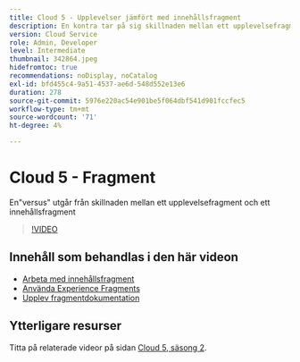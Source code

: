 ```yaml
---
title: Cloud 5 - Upplevelser jämfört med innehållsfragment
description: En kontra tar på sig skillnaden mellan ett upplevelsefragment och ett innehållsfragment
version: Cloud Service
role: Admin, Developer
level: Intermediate
thumbnail: 342864.jpeg
hidefromtoc: true
recommendations: noDisplay, noCatalog
exl-id: bfd455c4-9a51-4537-ae6d-548d552e13e6
duration: 278
source-git-commit: 5976e220ac54e901be5f064dbf541d901fccfec5
workflow-type: tm+mt
source-wordcount: '71'
ht-degree: 4%

---
```


# Cloud 5 - Fragment

En&quot;versus&quot; utgår från skillnaden mellan ett upplevelsefragment och ett innehållsfragment

>[!VIDEO](https://video.tv.adobe.com/v/342864?quality=12&learn=on)

## Innehåll som behandlas i den här videon

+ [Arbeta med innehållsfragment](https://experienceleague.adobe.com/docs/experience-manager-cloud-service/content/assets/content-fragments/content-fragments.html)
+ [Använda Experience Fragments](https://experienceleague.adobe.com/docs/experience-manager-learn/sites/experience-fragments/experience-fragments-feature-video-use.html)
+ [Upplev fragmentdokumentation](https://experienceleague.adobe.com/docs/experience-manager-cloud-service/content/sites/authoring/fundamentals/experience-fragments.html)

## Ytterligare resurser

Titta på relaterade videor på sidan [Cloud 5, säsong 2](../cloud5-season-2.md).

